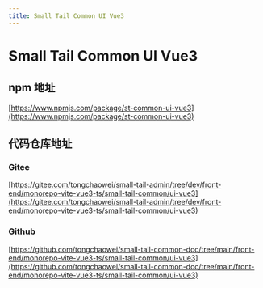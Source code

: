 ```yaml
---
title: Small Tail Common UI Vue3
---
```


# Small Tail Common UI Vue3

## npm 地址

[https://www.npmjs.com/package/st-common-ui-vue3](https://www.npmjs.com/package/st-common-ui-vue3)

## 代码仓库地址

### Gitee

[https://gitee.com/tongchaowei/small-tail-admin/tree/dev/front-end/monorepo-vite-vue3-ts/small-tail-common/ui-vue3](https://gitee.com/tongchaowei/small-tail-admin/tree/dev/front-end/monorepo-vite-vue3-ts/small-tail-common/ui-vue3)

### Github

[https://github.com/tongchaowei/small-tail-common-doc/tree/main/front-end/monorepo-vite-vue3-ts/small-tail-common/ui-vue3](https://github.com/tongchaowei/small-tail-common-doc/tree/main/front-end/monorepo-vite-vue3-ts/small-tail-common/ui-vue3)